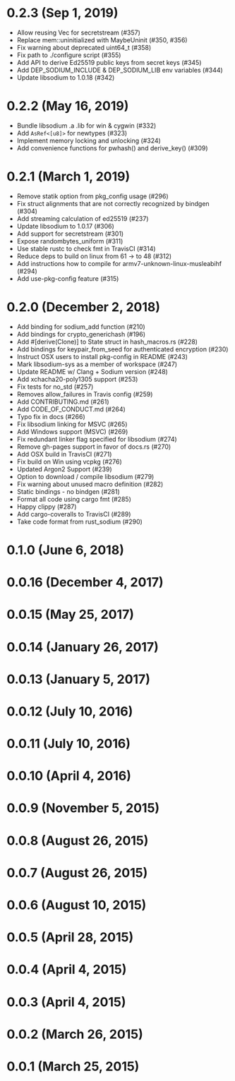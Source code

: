# 0.2.3 (Sep 1, 2019)

* Allow reusing Vec for secretstream (#357)
* Replace mem::uninitialized with MaybeUninit (#350, #356)
* Fix warning about deprecated uint64_t (#358)
* Fix path to ./configure script (#355)
* Add API to derive Ed25519 public keys from secret keys (#345)
* Add DEP_SODIUM_INCLUDE & DEP_SODIUM_LIB env variables (#344)
* Update libsodium to 1.0.18 (#342)

# 0.2.2 (May 16, 2019)

* Bundle libsodium .a .lib for win & cygwin (#332)
* Add `AsRef<[u8]>` for newtypes (#323)
* Implement memory locking and unlocking (#324)
* Add convenience functions for pwhash() and derive_key() (#309)

# 0.2.1 (March 1, 2019)

* Remove statik option from pkg_config usage (#296)
* Fix struct alignments that are not correctly recognized by bindgen (#304)
* Add streaming calculation of ed25519 (#237)
* Update libsodium to 1.0.17 (#306)
* Add support for secretstream (#301)
* Expose randombytes_uniform (#311)
* Use stable rustc to check fmt in TravisCI (#314)
* Reduce deps to build on linux from 61 -> to 48 (#312)
* Add instructions how to compile for armv7-unknown-linux-musleabihf (#294)
* Add use-pkg-config feature (#315)

# 0.2.0 (December 2, 2018)

* Add binding for sodium_add function (#210)
* Add bindings for crypto_generichash (#196)
* Add #[derive(Clone)] to State struct in hash_macros.rs (#228)
* Add bindings for keypair_from_seed for authenticated encryption (#230)
* Instruct OSX users to install pkg-config in README (#243)
* Mark libsodium-sys as a member of workspace (#247)
* Update README w/ Clang + Sodium version (#248)
* Add xchacha20-poly1305 support (#253)
* Fix tests for no_std (#257)
* Removes allow_failures in Travis config (#259)
* Add CONTRIBUTING.md (#261)
* Add CODE_OF_CONDUCT.md (#264)
* Typo fix in docs (#266)
* Fix libsodium linking for MSVC (#265)
* Add Windows support (MSVC) (#269)
* Fix redundant linker flag specified for libsodium (#274)
* Remove gh-pages support in favor of docs.rs (#270)
* Add OSX build in TravisCI (#271)
* Fix build on Win using vcpkg (#276)
* Updated Argon2 Support (#239)
* Option to download / compile libsodium (#279)
* Fix warning about unused macro definition (#282)
* Static bindings - no bindgen (#281)
* Format all code using cargo fmt (#285)
* Happy clippy (#287)
* Add cargo-coveralls to TravisCI (#289)
* Take code format from rust_sodium (#290)

# 0.1.0 (June 6, 2018)

# 0.0.16 (December 4, 2017)

# 0.0.15 (May 25, 2017)

# 0.0.14 (January 26, 2017)

# 0.0.13 (January 5, 2017)

# 0.0.12 (July 10, 2016)

# 0.0.11 (July 10, 2016)

# 0.0.10 (April 4, 2016)

# 0.0.9 (November 5, 2015)

# 0.0.8 (August 26, 2015)

# 0.0.7 (August 26, 2015)

# 0.0.6 (August 10, 2015)

# 0.0.5 (April 28, 2015)

# 0.0.4 (April 4, 2015)

# 0.0.3 (April 4, 2015)

# 0.0.2 (March 26, 2015)

# 0.0.1 (March 25, 2015)
